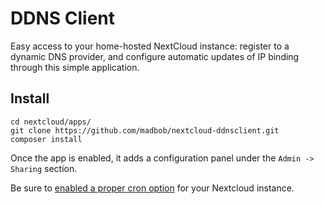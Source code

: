 # DDNS Client

Easy access to your home-hosted NextCloud instance: register to a dynamic DNS provider, and configure automatic updates of IP binding through this simple application.

## Install

```
cd nextcloud/apps/
git clone https://github.com/madbob/nextcloud-ddnsclient.git
composer install
```

Once the app is enabled, it adds a configuration panel under the `Admin -> Sharing` section.

Be sure to [enabled a proper cron option](https://docs.nextcloud.com/server/12/admin_manual/configuration_server/background_jobs_configuration.html) for your Nextcloud instance.

